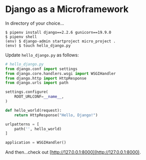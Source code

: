 # Django as a Microframework

In directory of your choice...

```
$ pipenv install django==2.2.6 gunicorn==19.9.0
$ pipenv shell
(env) $ django-admin startproject micro_project .
(env) $ touch hello_django.py
```

Update `hello_django.py` as follows:

```python
# hello_django.py
from django.conf import settings
from django.core.handlers.wsgi import WSGIHandler
from django.http import HttpResponse
from django.urls import path

settings.configure(
    ROOT_URLCONF=__name__,
)

def hello_world(request):
    return HttpResponse("Hello, Django!")

urlpatterns = [
    path('', hello_world)
]

application = WSGIHandler()
```

And then...check out [http://127.0.0.1:8000](http://127.0.0.1:8000).
